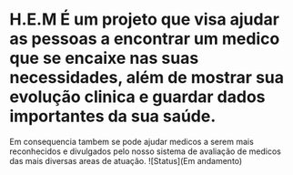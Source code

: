 # H.E.M É um projeto que visa ajudar as pessoas a encontrar um medico que se encaixe nas suas necessidades, além de mostrar sua evolução clinica e guardar dados importantes da sua saúde.
Em consequencia tambem se pode ajudar medicos a serem mais reconhecidos e divulgados pelo nosso sistema de avaliação de medicos das mais diversas areas de atuação. 
![Status](Em andamento)
